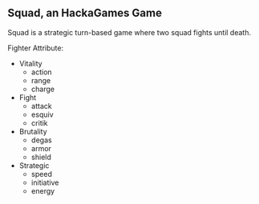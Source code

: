 ## Squad, an HackaGames Game

Squad is a strategic turn-based game where two squad fights until death.


Fighter Attribute: 

- Vitality
  + action
  + range
  + charge
- Fight
  + attack
  + esquiv
  + critik
- Brutality
  + degas
  + armor
  + shield
- Strategic
  + speed
  + initiative
  + energy
